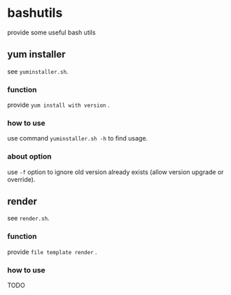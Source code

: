 # bashutils
provide some useful bash utils

## yum installer
see `yuminstaller.sh`.

### function
provide `yum install with version` .

### how to use
use command `yuminstaller.sh -h` to find usage.

### about option
use `-f` option to ignore old version already exists (allow version upgrade or override).

## render
see `render.sh`.

### function
provide `file template render` .

### how to use
TODO



